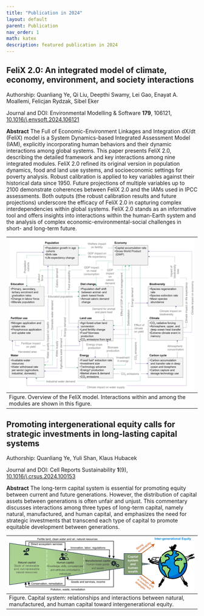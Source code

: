 ```yaml
---
title: "Publication in 2024"
layout: default
parent: Publication
nav_order: 1
math: katex
description: featured publication in 2024
---
```



## FeliX 2.0: An integrated model of climate, economy, environment, and society interactions

Authorship: Quanliang Ye, Qi Liu, Deepthi Swamy, Lei Gao, Enayat A. Moallemi, Felicjan Rydzak, Sibel Eker

Journal and DOI: Environmental Modelling & Software **179**, 106121, [10.1016/j.envsoft.2024.106121](https://doi.org/10.1016/j.envsoft.2024.106121)

**Abstract** The Full of Economic-Environment Linkages and Integration dX/dt (FeliX) model is a System Dynamics-based Integrated Assessment Model (IAM), explicitly incorporating human behaviors and their dynamic interactions among global systems. This paper presents FeliX 2.0, describing the detailed framework and key interactions among nine integrated modules. FeliX 2.0 refined its original version in population dynamics, food and land use systems, and socioeconomic settings for poverty analysis. Robust calibration is applied to key variables against their historical data since 1950. Future projections of multiple variables up to 2100 demonstrate coherences between FeliX 2.0 and the IAMs used in IPCC assessments. Both outputs (the robust calibration results and future projections) underscore the efficacy of FeliX 2.0 in capturing complex interdependencies within global systems. FeliX 2.0 stands as an informative tool and offers insights into interactions within the human-Earth system and the analysis of complex economic-environmental-social challenges in short- and long-term future.

|[![](image/overall_structure_felix.png)](image/overall_structure_felix.png)
|:--|
|Figure. Overview of the FeliX model. Interactions within and among the modules are shown in this figure.|



## Promoting intergenerational equity calls for strategic investments in long-lasting capital systems

Authorship: Quanliang Ye, Yuli Shan, Klaus Hubacek


Journal and DOI: Cell Reports Sustainability **1**(9), [10.1016/j.crsus.2024.100153](https://doi.org/10.1016/j.crsus.2024.100153)

**Abstract** The long-term capital system is essential for promoting equity between current and future generations. However, the distribution of capital assets between generations is often unfair and unjust. This commentary discusses interactions among three types of long-term capital, namely natural, manufactured, and human capital, and emphasizes the need for strategic investments that transcend each type of capital to promote equitable development between generations.

|[![](image/capital_system.png)](image/capital_system.png)
|:--|
|Figure. Capital system: relationships and interactions between natural, manufactured, and human capital toward intergenerational equity.|
